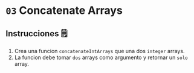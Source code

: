 # `03` Concatenate Arrays

## Instrucciones 🗒
1. Crea una funcion `concatenateIntArrays` que una dos `integer` arrays.
2. La funcion debe tomar `dos` arrays como argumento y retornar un `solo` array.
